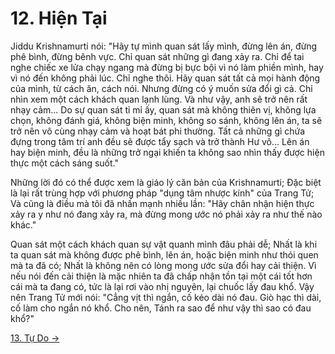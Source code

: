# 12. Hiện Tại

Jiddu Krishnamurti nói: "Hãy tự mình quan sát lấy mình, đừng lên án, đừng phê
bình, đừng bênh vực. Chỉ quan sát những gì đang xảy ra. Chỉ để tai nghe chiếc xe
lửa chạy ngang mà đừng bị bực bội vì nó làm phiền mình, hay vì nó đến không phải
lúc. Chỉ nghe thôi. Hãy quan sát tất cả mọi hành động của mình, từ cách ăn, cách
nói. Nhưng đừng có ý muốn sửa đổi gì cả. Chỉ nhìn xem một cách khách quan lạnh
lùng. Và như vậy, anh sẽ trở nên rất nhạy cảm... Do sự quan sát tỉ mỉ ấy, quan
sát mà không thiên vị, không lựa chọn, không đánh giá, không biện minh, không so
sánh, không lên án, ta sẽ trở nên vô cùng nhạy cảm và hoạt bát phi thường. Tất
cả những gì chứa đựng trong tâm trí anh đều sẽ được tẩy sạch và trở thành Hư 
vô... Lên án hay biện minh, đều là những trở ngại khiến ta không sao nhìn thấy 
được hiện thực một cách sáng suốt."

Những lời đó có thể được xem là giáo lý căn bản của Krishnamurti; Đặc biệt là
lại rất trùng hợp với phương pháp "dụng tâm nhược kính" của Trang Tử; Và cũng là
điều mà tôi đã nhấn mạnh nhiều lần: "Hãy chân nhận hiện thực xảy ra y như nó
đang xảy ra, mà đừng mong ước nó phải xảy ra như thế nào khác."

Quan sát một cách khách quan sự vật quanh mình đâu phải dễ; Nhất là khi ta quan
sát mà không được phê bình, lên án, hoặc biện minh như thói quen mà ta đã có;
Nhất là không nên có lòng mong ước sửa đổi hay cải thiện. Vì nếu nói đến cải
thiện là mặc nhiên ta đã chấp nhận tồn tại một cái tốt hơn cái mà ta đang có,
tức là lại rơi vào nhị nguyên, lại chuốc lấy đau khổ. Vậy nên Trang Tử mới nói:
"Cẳng vịt thì ngắn, cố kéo dài nó đau. Giò hạc thì dài, cố làm cho ngắn nó khổ.
Cho nên, Tánh ra sao để như vậy thì sao có đau khổ?"

[13. Tự Do &rarr;](https://github.com/thaicuc/tinh-hoa-dao-hoc/blob/master/contents/13-tu-do.md)
